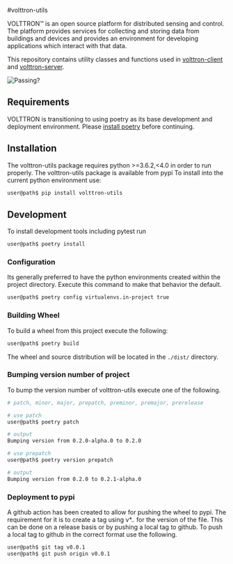 #volttron-utils 

VOLTTRON™ is an open source platform for distributed sensing and control. The platform provides services for collecting and storing data from buildings and devices and provides an environment for developing applications which interact with that data.

This repository contains utility classes and functions used in [volttron-client](https://github.com/VOLTTRON/volttron-client) and [volttron-server](https://github.com/VOLTTRON/volttron-server).

![Passing?](https://github.com/VOLTTRON/volttron-utils/actions/workflows/run-tests.yml/badge.svg)

## Requirements

VOLTTRON is transitioning to using poetry as its base development and deployment environment.  Please
[install poetry](https://python-poetry.org/docs/#installation) before continuing.

## Installation

The volttron-utils package requires python >=3.6.2,<4.0 in order to run properly.  The volttron-utils package is available from pypi   To install into the current python environment use:

```bash
user@path$ pip install volttron-utils
```

## Development

To install development tools including pytest run

```bash
user@path$ poetry install
```

### Configuration

Its generally preferred to have the python environments created within the project directory.  Execute
this command to make that behavior the default.

```bash
user@path$ poetry config virtualenvs.in-project true
```

### Building Wheel

To build a wheel from this project execute the following:

```bash
user@path$ poetry build
```

The wheel and source distribution will be located in the ```./dist/``` directory.

### Bumping version number of project

To bump the version number of volttron-utils execute one of the following.

```bash
# patch, minor, major, prepatch, preminor, premajor, prerelease

# use patch
user@path$ poetry patch

# output
Bumping version from 0.2.0-alpha.0 to 0.2.0

# use prepatch
user@path$ poetry version prepatch

# output
Bumping version from 0.2.0 to 0.2.1-alpha.0
```

### Deployment to pypi

A github action has been created to allow for pushing the wheel to pypi.  The requirement for it is to create a tag using v*.*.* for the version of the file.  This can be done on a release basis or by pushing a local tag to github.  To push a local tag to github in the correct format use the following.

```bash
user@path$ git tag v0.0.1
user@path$ git push origin v0.0.1
```




